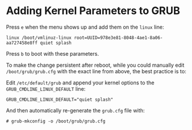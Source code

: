 # Adding Kernel Parameters to GRUB

Press ``e`` when the menu shows up and add them on the ``linux`` line:

    linux /boot/vmlinuz-linux root=UUID=978e3e81-8048-4ae1-8a06-aa727458e8ff quiet splash

Press ``b`` to boot with these parameters.

To make the change persistent after reboot, while you could manually edit
``/boot/grub/grub.cfg`` with the exact line from above, the best practice is to:

Edit ``/etc/default/grub`` and append your kernel options to the
``GRUB_CMDLINE_LINUX_DEFAULT`` line:

    GRUB_CMDLINE_LINUX_DEFAULT="quiet splash"

And then automatically re-generate the ``grub.cfg`` file with:

    # grub-mkconfig -o /boot/grub/grub.cfg

